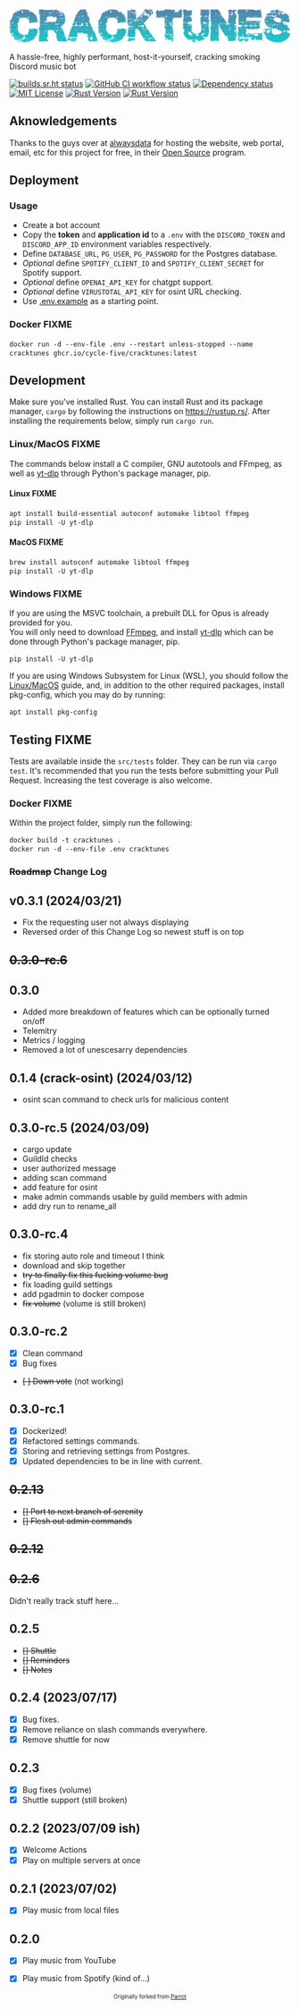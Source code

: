 ![CrackTunes](./docs/logo.png)

  A hassle-free, highly performant, host-it-yourself, cracking smoking Discord music bot

[![builds.sr.ht status](https://builds.sr.ht/~cycle-five.svg)](https://builds.sr.ht/~cycle-five?)
[![GitHub CI workflow status](https://github.com/cycle-five/cracktunes/actions/workflows/ci_workflow.yml/badge.svg)](https://github.com/cycle-five/cracktunes/actions/workflows/ci_workflow.yml)
[![Dependency status](https://deps.rs/repo/github/cycle-five/cracktunes/status.svg)](https://deps.rs/repo/github/cycle-five/cracktunes)
[![MIT License](https://img.shields.io/badge/license-MIT-blue.svg)](https://github.com/cycle-five/cracktunes/blob/main/LICENSE)
[![Rust Version](https://img.shields.io/badge/rustc-1.76-blue.svg)](https://github.com/cycle-five/cracktunes/)
[![Rust Version](https://img.shields.io/badge/rustc-1.78-blue.svg)](https://github.com/cycle-five/cracktunes/)

## Aknowledgements

Thanks to the guys over at  [alwaysdata](https://www.alwaysdata.com/) for hosting the website, web portal, email, etc for this project for free, in their [Open Source](https://www.alwaysdata.com/en/open-source/) program.

## Deployment

### Usage

* Create a bot account
* Copy the **token** and **application id** to a `.env` with the `DISCORD_TOKEN` and `DISCORD_APP_ID` environment variables respectively.
* Define `DATABASE_URL`, `PG_USER`, `PG_PASSWORD` for the Postgres database.
* *Optional* define `SPOTIFY_CLIENT_ID` and `SPOTIFY_CLIENT_SECRET` for Spotify support.
* *Optional* define `OPENAI_API_KEY` for chatgpt support.
* *Optional* define `VIRUSTOTAL_API_KEY` for osint URL checking.
* Use [.env.example](https://github.com/cycle-five/cracktunes/blob/master/.env.example) as a starting point.

### Docker **FIXME**

```shell
docker run -d --env-file .env --restart unless-stopped --name cracktunes ghcr.io/cycle-five/cracktunes:latest
```

## Development

Make sure you've installed Rust. You can install Rust and its package manager, `cargo` by following the instructions on https://rustup.rs/.
After installing the requirements below, simply run `cargo run`.

### Linux/MacOS **FIXME**

The commands below install a C compiler, GNU autotools and FFmpeg, as well as [yt-dlp](https://github.com/yt-dlp/yt-dlp) through Python's package manager, pip.

#### Linux **FIXME**

```shell
apt install build-essential autoconf automake libtool ffmpeg
pip install -U yt-dlp
```

#### MacOS **FIXME**

```shell
brew install autoconf automake libtool ffmpeg
pip install -U yt-dlp
```

### Windows **FIXME**

If you are using the MSVC toolchain, a prebuilt DLL for Opus is already provided for you.  
You will only need to download [FFmpeg](https://ffmpeg.org/download.html), and install [yt-dlp](https://github.com/yt-dlp/yt-dlp) which can be done through Python's package manager, pip.

```shell
pip install -U yt-dlp
```

If you are using Windows Subsystem for Linux (WSL), you should follow the [Linux/MacOS](#linuxmacos) guide, and, in addition to the other required packages, install pkg-config, which you may do by running:

```shell
apt install pkg-config
```

## Testing **FIXME**

Tests are available inside the `src/tests` folder. They can be run via `cargo test`. It's recommended that you run the tests before submitting your Pull Request.
Increasing the test coverage is also welcome.

### Docker **FIXME**

Within the project folder, simply run the following:

```shell
docker build -t cracktunes .
docker run -d --env-file .env cracktunes
```

### ~~Roadmap~~ Change Log

## v0.3.1 (2024/03/21)
- Fix the requesting user not always displaying
- Reversed order of this Change Log so newest stuff is on top
## ~~0.3.0-rc.6~~
## 0.3.0
- Added more breakdown of features which can be optionally turned on/off
- Telemitry
- Metrics / logging
- Removed a lot of unescesarry dependencies  
## 0.1.4 (crack-osint) (2024/03/12)
- osint scan command to check urls for malicious content
## 0.3.0-rc.5 (2024/03/09)
- cargo update
- GuildId checks
- user authorized message
- adding scan command
- add feature for osint
- make admin commands usable by guild members with admin
- add dry run to rename_all
## 0.3.0-rc.4
* fix storing auto role and timeout I think
* download and skip together
* ~~try to finally fix this fucking volume bug~~
* fix loading guild settings
* add pgadmin to docker compose
* ~~fix volume~~ (volume is still broken)
## 0.3.0-rc.2
- [x] Clean command
- [x] Bug fixes
- ~~[ ] Down vote~~ (not working)
## 0.3.0-rc.1
- [x] Dockerized!
- [x] Refactored settings commands.
- [x] Storing and retrieving settings from Postgres.
- [x] Updated dependencies to be in line with current.
## ~~0.2.13~~
- ~~[] Port to next branch of serenity~~
- ~~[] Flesh out admin commands~~
## ~~0.2.12~~
## ~~0.2.6~~
Didn't really track stuff here...
## 0.2.5
- ~~[] Shuttle~~
- ~~[] Reminders~~
- ~~[] Notes~~
## 0.2.4 (2023/07/17)
- [x] Bug fixes.
- [x] Remove reliance on slash commands everywhere.
- [x] Remove shuttle for now
## 0.2.3
- [x] Bug fixes (volume)
- [x] Shuttle support (still broken)
## 0.2.2 (2023/07/09 ish)
- [x] Welcome Actions
- [x] Play on multiple servers at once
## 0.2.1 (2023/07/02)
- [x] Play music from local files
## 0.2.0
- [x] Play music from YouTube
- [x] Play music from Spotify (kind of...)


<p align="center">
<sub><sup>Originally forked from <a href="https://github.com/aquelemiguel/parrot">Parrot</a></sup></sub>
<p>